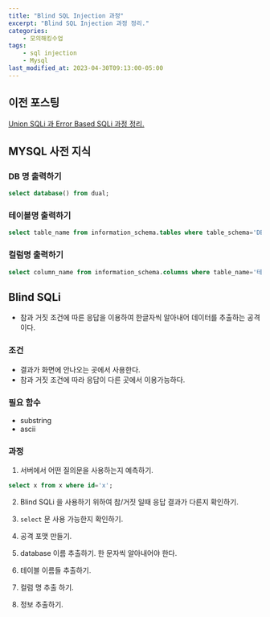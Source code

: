 ```yaml
---
title: "Blind SQL Injection 과정"
excerpt: "Blind SQL Injection 과정 정리."
categories:
    - 모의해킹수업
tags:
    - sql injection
    - Mysql
last_modified_at: 2023-04-30T09:13:00-05:00
---
```

## 이전 포스팅
[Union SQLi 과 Error Based SQLi 과정 정리.](https://mingyu2.github.io/SQLi%EB%B0%A9%EB%B2%95/)


## MYSQL 사전 지식

### DB 명 출력하기
```sql
select database() from dual;
```

### 테이블명 출력하기
```sql
select table_name from information_schema.tables where table_schema='DB명'
```

### 컬럼명 출력하기
```sql
select column_name from information_schema.columns where table_name='테이블명'
```


## Blind SQLi
- 참과 거짓 조건에 따른 응답을 이용하여 한글자씩 알아내어 데이터를 추출하는 공격이다.

### 조건
- 결과가 화면에 안나오는 곳에서 사용한다.
- 참과 거짓 조건에 따라 응답이 다른 곳에서 이용가능하다.

### 필요 함수
- substring
- ascii

### 과정
1. 서버에서 어떤 질의문을 사용하는지 예측하기.
```sql
select x from x where id='x';
```
2. Blind SQLi 을 사용하기 위하여 참/거짓 일때 응답 결과가 다른지 확인하기.<br><script src="https://gist.github.com/MinGyu2/f65663add3c2cf18dc2b4d996a442919.js"></script>

3. `select` 문 사용 가능한지 확인하기.<br><script src="https://gist.github.com/MinGyu2/4fe0c4b88eaf431299f49c54cb89d8f1.js"></script>
4. 공격 포맷 만들기.<br><script src="https://gist.github.com/MinGyu2/b7db2b39edc6e326b2426cc6a34fdeb5.js"></script>
5. database 이름 추출하기. 한 문자씩 알아내어야 한다.<br><script src="https://gist.github.com/MinGyu2/cd056483c528aad3bb968bf459155150.js"></script>
6. 테이블 이름들 추출하기. <br><script src="https://gist.github.com/MinGyu2/65ae660dd4ef296c1a50279c04dc8467.js"></script>
7. 컬럼 명 추출 하기.<br><script src="https://gist.github.com/MinGyu2/17bae3c8991982ee9e076df17b090fa7.js"></script>
8. 정보 추출하기.<br><script src="https://gist.github.com/MinGyu2/5b9e37325e12999931619d2a70f71dac.js"></script>